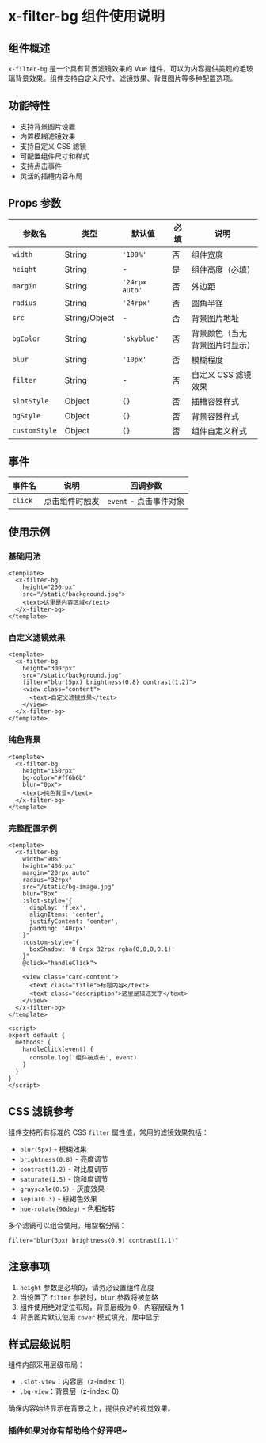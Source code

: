 # x-filter-bg 组件使用说明

## 组件概述

`x-filter-bg` 是一个具有背景滤镜效果的 Vue 组件，可以为内容提供美观的毛玻璃背景效果。组件支持自定义尺寸、滤镜效果、背景图片等多种配置选项。

## 功能特性

- 支持背景图片设置
- 内置模糊滤镜效果
- 支持自定义 CSS 滤镜
- 可配置组件尺寸和样式
- 支持点击事件
- 灵活的插槽内容布局

## Props 参数

| 参数名 | 类型 | 默认值 | 必填 | 说明 |
|--------|------|--------|------|------|
| `width` | String | `'100%'` | 否 | 组件宽度 |
| `height` | String | - | 是 | 组件高度（必填） |
| `margin` | String | `'24rpx auto'` | 否 | 外边距 |
| `radius` | String | `'24rpx'` | 否 | 圆角半径 |
| `src` | String/Object | - | 否 | 背景图片地址 |
| `bgColor` | String | `'skyblue'` | 否 | 背景颜色（当无背景图片时显示） |
| `blur` | String | `'10px'` | 否 | 模糊程度 |
| `filter` | String | - | 否 | 自定义 CSS 滤镜效果 |
| `slotStyle` | Object | `{}` | 否 | 插槽容器样式 |
| `bgStyle` | Object | `{}` | 否 | 背景容器样式 |
| `customStyle` | Object | `{}` | 否 | 组件自定义样式 |

## 事件

| 事件名 | 说明 | 回调参数 |
|--------|------|----------|
| `click` | 点击组件时触发 | `event` - 点击事件对象 |

## 使用示例

### 基础用法

```vue
<template>
  <x-filter-bg 
    height="200rpx"
    src="/static/background.jpg">
    <text>这里是内容区域</text>
  </x-filter-bg>
</template>
```

### 自定义滤镜效果

```vue
<template>
  <x-filter-bg 
    height="300rpx"
    src="/static/background.jpg"
    filter="blur(5px) brightness(0.8) contrast(1.2)">
    <view class="content">
      <text>自定义滤镜效果</text>
    </view>
  </x-filter-bg>
</template>
```

### 纯色背景

```vue
<template>
  <x-filter-bg 
    height="150rpx"
    bg-color="#ff6b6b"
    blur="0px">
    <text>纯色背景</text>
  </x-filter-bg>
</template>
```

### 完整配置示例

```vue
<template>
  <x-filter-bg 
    width="90%"
    height="400rpx"
    margin="20rpx auto"
    radius="32rpx"
    src="/static/bg-image.jpg"
    blur="8px"
    :slot-style="{ 
      display: 'flex', 
      alignItems: 'center', 
      justifyContent: 'center',
      padding: '40rpx'
    }"
    :custom-style="{ 
      boxShadow: '0 8rpx 32rpx rgba(0,0,0,0.1)' 
    }"
    @click="handleClick">
    
    <view class="card-content">
      <text class="title">标题内容</text>
      <text class="description">这里是描述文字</text>
    </view>
  </x-filter-bg>
</template>

<script>
export default {
  methods: {
    handleClick(event) {
      console.log('组件被点击', event)
    }
  }
}
</script>
```

## CSS 滤镜参考

组件支持所有标准的 CSS `filter` 属性值，常用的滤镜效果包括：

- `blur(5px)` - 模糊效果
- `brightness(0.8)` - 亮度调节
- `contrast(1.2)` - 对比度调节
- `saturate(1.5)` - 饱和度调节
- `grayscale(0.5)` - 灰度效果
- `sepia(0.3)` - 棕褐色效果
- `hue-rotate(90deg)` - 色相旋转

多个滤镜可以组合使用，用空格分隔：
```vue
filter="blur(3px) brightness(0.9) contrast(1.1)"
```

## 注意事项

1. `height` 参数是必填的，请务必设置组件高度
2. 当设置了 `filter` 参数时，`blur` 参数将被忽略
3. 组件使用绝对定位布局，背景层级为 0，内容层级为 1
4. 背景图片默认使用 `cover` 模式填充，居中显示

## 样式层级说明

组件内部采用层级布局：
- `.slot-view`：内容层（z-index: 1）
- `.bg-view`：背景层（z-index: 0）

确保内容始终显示在背景之上，提供良好的视觉效果。


### 插件如果对你有帮助给个好评吧~
